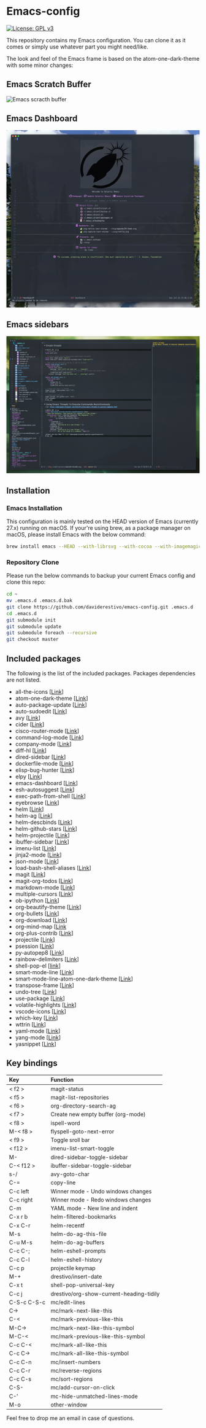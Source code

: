 # Emacs-config

[![License: GPL v3](https://img.shields.io/badge/License-GPL%20v3-blue.svg)](https://www.gnu.org/licenses/gpl-3.0)

This repository contains my Emacs configuration. You can clone it as
it comes or simply use whatever part you might need/like.

The look and feel of the Emacs frame is based on the
atom-one-dark-theme with some minor changes:

## Emacs Scratch Buffer
![Emacs scracth buffer](https://raw.githubusercontent.com/daviderestivo/emacs-config/master/screenshots/emacs_scratch_buffer.png)

## Emacs Dashboard
![Emacs dashboard](https://raw.githubusercontent.com/daviderestivo/emacs-config/master/screenshots/emacs_dashboard.png)


## Emacs sidebars
![Emacs sidebars](https://raw.githubusercontent.com/daviderestivo/emacs-config/master/screenshots/emacs_sidebars.png)

## Installation
### Emacs Installation

This configuration is mainly tested on the HEAD version of Emacs
(currently 27.x) running on macOS. If your're using brew, as a package
manager on macOS, please install Emacs with the below command:

``` bash
brew install emacs --HEAD --with-librsvg --with-cocoa --with-imagemagick@6
```

### Repository Clone

Please run the below commands to backup your current Emacs config and clone this repo:

``` bash
cd ~
mv .emacs.d .emacs.d.bak
git clone https://github.com/daviderestivo/emacs-config.git .emacs.d
cd .emacs.d
git submodule init
git submodule update
git submodule foreach --recursive
git checkout master
```

## Included packages

The following is the list of the included packages. Packages dependencies are
not listed.

* all-the-icons [[Link](https://github.com/domtronn/all-the-icons.el)]
* atom-one-dark-theme [[Link](https://github.com/jonathanchu/atom-one-dark-theme)]
* auto-package-update [[Link](https://github.com/rranelli/auto-package-update.el)]
* auto-sudoedit [[Link](https://github.com/ncaq/auto-sudoedit)]
* avy [[Link](https://github.com/abo-abo/avy)]
* cider [[Link](https://github.com/clojure-emacs/cider)]
* cisco-router-mode [[Link](https://www.emacswiki.org/emacs/download/cisco-router-mode.el)]
* command-log-mode [[Link](https://github.com/lewang/command-log-mode)]
* company-mode [[Link](https://github.com/company-mode/company-mode)]
* diff-hl [[Link](https://github.com/dgutov/diff-hl)]
* dired-sidebar [[Link](https://github.com/jojojames/dired-sidebar)]
* dockerfile-mode [[Link](https://github.com/spotify/dockerfile-mode)]
* elisp-bug-hunter [[Link](https://github.com/Malabarba/elisp-bug-hunter)]
* elpy [[Link](https://elpy.readthedocs.io)]
* emacs-dashboard [[Link](https://github.com/rakanalh/emacs-dashboard)]
* esh-autosuggest [[Link](https://github.com/dieggsy/esh-autosuggest)]
* exec-path-from-shell [[Link](https://github.com/purcell/exec-path-from-shell)]
* eyebrowse [[Link](https://github.com/wasamasa/eyebrowse)]
* helm [[Link](https://github.com/emacs-helm/helm)]
* helm-ag [[Link](https://github.com/syohex/emacs-helm-ag)]
* helm-descbinds [[Link](https://github.com/emacs-helm/helm-descbinds)]
* helm-github-stars [[Link](https://github.com/Sliim/helm-github-stars)]
* helm-projectile [[Link](https://github.com/bbatsov/helm-projectile)]
* ibuffer-sidebar [[Link](https://github.com/jojojames/ibuffer-sidebar)]
* imenu-list [[Link](https://github.com/bmag/imenu-list)]
* jinja2-mode [[Link](https://github.com/paradoxxxzero/jinja2-mode)]
* json-mode   [[Link](https://github.com/joshwnj/json-mode)]
* load-bash-shell-aliases [[Link](https://github.com/daviderestivo/load-bash-shell-aliases)]
* magit [[Link](https://magit.vc)]
* magit-org-todos [[Link](https://github.com/danielma/magit-org-todos.el)]
* markdown-mode [[Link](http://jblevins.org/projects/markdown-mode)]
* multiple-cursors [[Link](https://github.com/magnars/multiple-cursors.el)]
* ob-ipython [[Link](https://github.com/gregsexton/ob-ipython)]
* org-beautify-theme [[Link](https://github.com/jonnay/org-beautify-theme)]
* org-bullets [[Link](https://github.com/sabof/org-bullets)]
* org-download [[Link](https://github.com/abo-abo/org-download)]
* org-mind-map [[Link](https://github.com/theodorewiles/org-mind-map)
* org-plus-contrib [[Link](http://orgmode.org)]
* projectile [[Link](https://github.com/bbatsov/projectile)]
* psession [[Link](https://github.com/thierryvolpiatto/psession)]
* py-autopep8 [[Link](https://github.com/paetzke/py-autopep8.el)]
* rainbow-delimiters [[Link](https://www.emacswiki.org/emacs/RainbowDelimiters)]
* shell-pop-el [[link](https://github.com/kyagi/shell-pop-el)]
* smart-mode-line [[Link](https://github.com/Malabarba/smart-mode-line)]
* smart-mode-line-atom-one-dark-theme [[Link](https://github.com/daviderestivo/smart-mode-line-atom-one-dark-theme)]
* transpose-frame [[Link](https://www.emacswiki.org/emacs/TransposeFrame)]
* undo-tree [[Link](https://github.com/emacsmirror/undo-tree)]
* use-package [[Link](https://github.com/jwiegley/use-package)]
* volatile-highlights [[Link](https://github.com/k-talo/volatile-highlights.el)]
* vscode-icons [[Link](https://github.com/jojojames/vscode-icon-emacs)]
* which-key [[Link](https://github.com/justbur/emacs-which-key)]
* wttrin [[Link](https://github.com/bcbcarl/emacs-wttrin)]
* yaml-mode [[Link](https://github.com/yoshiki/yaml-mode)]
* yang-mode [[Link](https://github.com/mbj4668/yang-mode)]
* yasnippet [[Link](https://github.com/joaotavora/yasnippet)]

## Key bindings

| Key           | Function                                 |
| :---          | :---                                     |
| < f2 >        | magit-status                             |
| < f5 >        | magit-list-repositories                  |
| < f6 >        | org-directory-search-ag                  |
| < f7 >        | Create new empty buffer (org-mode)       |
| < f8 >        | ispell-word                              |
| M-< f8 >      | flyspell-goto-next-error                 |
| < f9 >        | Toggle sroll bar                         |
| < f12 >       | imenu-list-smart-toggle                  |
| M-<f12>       | dired-sidebar-toggle-sidebar             |
| C-< f12 >     | ibuffer-sidebar-toggle-sidebar           |
| s-/           | avy-goto-char                            |
| C-=           | copy-line                                |
| C-c left      | Winner mode - Undo windows changes       |
| C-c right     | Winner mode - Redo windows changes       |
| C-m           | YAML mode - New line and indent          |
| C-x r b       | helm-filtered-bookmarks                  |
| C-x C-r       | helm-recentf                             |
| M-s           | helm-do-ag-this-file                     |
| C-u M-s       | helm-do-ag-buffers                       |
| C-c C-;       | helm-eshell-prompts                      |
| C-c C-l       | helm-eshell-history                      |
| C-c p         | projectile keymap                        |
| M-+           | drestivo/insert-date                     |
| C-x t         | shell-pop-universal-key                  |
| C-c j         | drestivo/org-show-current-heading-tidily |
| C-S-c C-S-c   | mc/edit-lines                            |
| C->           | mc/mark-next-like-this                   |
| C-<           | mc/mark-previous-like-this               |
| M-C->         | mc/mark-next-like-this-symbol            |
| M-C-<         | mc/mark-previous-like-this-symbol        |
| C-c C-<       | mc/mark-all-like-this                    |
| C-c C->       | mc/mark-all-like-this-symbol             |
| C-c C-n       | mc/insert-numbers                        |
| C-c C-r       | mc/reverse-regions                       |
| C-c C-s       | mc/sort-regions                          |
| C-S-<mouse-1> | mc/add-cursor-on-click                   |
| C-'           | mc-hide-unmatched-lines-mode             |
| M-o           | other-window                             |


Feel free to drop me an email in case of questions.
